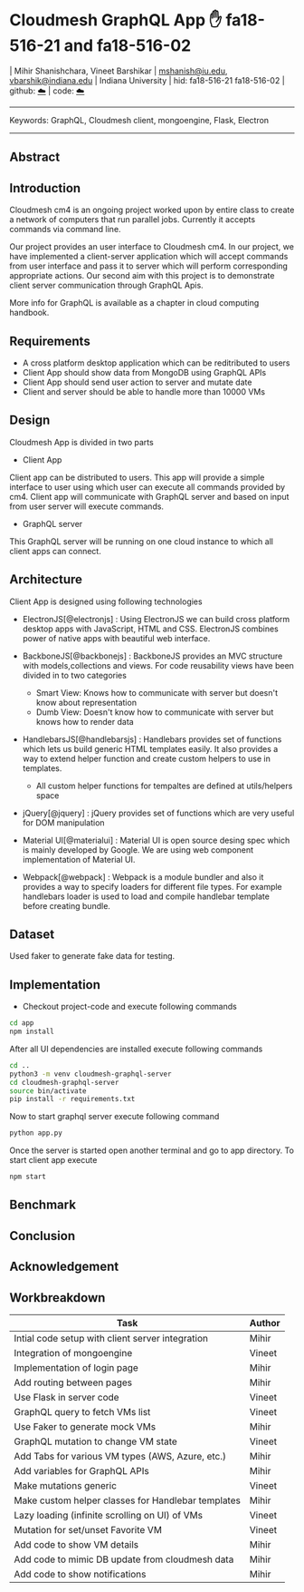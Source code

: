 # Cloudmesh GraphQL App :hand: fa18-516-21 and fa18-516-02

| Mihir Shanishchara, Vineet Barshikar
| mshanish@iu.edu, vbarshik@indiana.edu
| Indiana University
| hid: fa18-516-21 fa18-516-02
| github: [:cloud:](https://github.com/cloudmesh-community/fa18-516-21/blob/master/project-paper/report.md)
| code: [:cloud:](https://github.com/cloudmesh-community/fa18-516-21/tree/master/project-code)

---

Keywords: GraphQL, Cloudmesh client, mongoengine, Flask, Electron

---

## Abstract



## Introduction

Cloudmesh cm4 is an ongoing project worked upon by entire class to create a 
network of computers that run parallel jobs. Currently it accepts commands via 
command line. 

Our project provides an user interface to Cloudmesh cm4. In our project, we 
have implemented a client-server application which will accept commands from 
user interface and pass it to server which will perform corresponding 
appropriate actions. Our second aim with this project is to demonstrate client 
server communication through GraphQL Apis.

More info for GraphQL is available as a chapter in cloud computing handbook.

## Requirements

* A cross platform desktop application which can be reditributed to users
* Client App should show data from MongoDB using GraphQL APIs
* Client App should send user action to server and mutate date
* Client and server should be able to handle more than 10000 VMs 

## Design 

Cloudmesh App is divided in two parts

* Client App

Client app can be distributed to users. This app will provide a simple 
interface to user using which user can execute all commands provided by cm4.
Client app will communicate with GraphQL server and based on input from user
server will execute commands.

* GraphQL server

This GraphQL server will be running on one cloud 
instance to which all client apps can connect.

## Architecture

Client App is designed using following technologies

* ElectronJS[@electronjs] : Using ElectronJS we can build cross platform 
  desktop apps with JavaScript, HTML and CSS. ElectronJS combines
  power of native apps with beautiful web interface.

* BackboneJS[@backbonejs] : BackboneJS provides an MVC structure with 
  models,collections and views. For code reusability views have been 
  divided in to two categories
  * Smart View: Knows how to communicate with server but doesn't know about 
    representation 
  * Dumb View: Doesn't know how to communicate with server but knows how to 
    render data

* HandlebarsJS[@handlebarsjs] : Handlebars provides set of functions which 
  lets us build generic HTML templates easily. It also provides a way to 
  extend helper function and create custom helpers to use in templates.
  * All custom helper functions for tempaltes are defined at utils/helpers 
    space

* jQuery[@jquery] : jQuery provides set of functions which are very useful
  for DOM manipulation

* Material UI[@materialui] : Material UI is open source desing spec which is 
  mainly developed by Google. We are using web component implementation of
  Material UI.

* Webpack[@webpack] : Webpack is a module bundler and also it provides a way
  to specify loaders for different file types. For example handlebars loader
  is used to load and compile handlebar template before creating bundle.

## Dataset

Used faker to generate fake data for testing.

## Implementation

* Checkout project-code and execute following commands

```bash
cd app
npm install
```

After all UI dependencies are installed execute following commands

```bash
cd ..
python3 -m venv cloudmesh-graphql-server
cd cloudmesh-graphql-server
source bin/activate
pip install -r requirements.txt
```

Now to start graphql server execute following command

```bash
python app.py
```

Once the server is started open another terminal and go to app directory. 
To start client app execute

```bash
npm start
```

## Benchmark

## Conclusion

## Acknowledgement

## Workbreakdown

| Task                                               | Author |
|----------------------------------------------------|--------|
| Intial code setup with client server integration   | Mihir  |
| Integration of mongoengine                         | Vineet |
| Implementation of login page                       | Mihir  |
| Add routing between pages                          | Mihir  |
| Use Flask in server code                           | Vineet |
| GraphQL query to fetch VMs list                    | Vineet |
| Use Faker to generate mock VMs                     | Mihir  |
| GraphQL mutation to change VM state                | Vineet |
| Add Tabs for various VM types (AWS, Azure, etc.)   | Mihir  |
| Add variables for GraphQL APIs                     | Mihir  |
| Make mutations generic                             | Vineet |
| Make custom helper classes for Handlebar templates | Mihir  |
| Lazy loading (infinite scrolling on UI) of VMs     | Vineet |
| Mutation for set/unset Favorite VM                 | Vineet |
| Add code to show VM details                        | Mihir  |
| Add code to mimic DB update from cloudmesh data    | Mihir  |
| Add code to show notifications                     | Mihir  |
